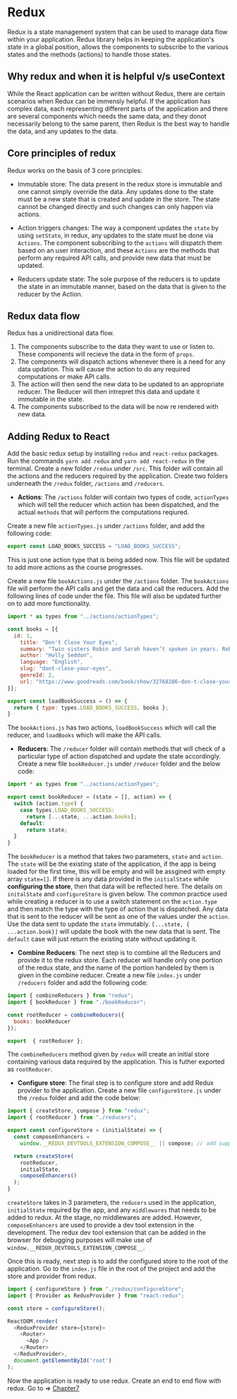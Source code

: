 # Redux

Redux is a state management system that can be used to manage data flow within your application. Redux library helps in keeping the application's state in a global position, allows the components to subscribe to the various states and the methods (actions) to handle those states.

## Why redux and when it is helpful v/s useContext

While the React application can be written without Redux, there are certain scenarios when Redux can be immensly helpful. If the application has complex data, each representing different parts of the application and there are several components which needs the same data, and they donot necessarily belong to the same parent, then Redux is the best way to handle the data, and any updates to the data.

## Core principles of redux

Redux works on the basis of 3 core principles:

- Immutable store: The data present in the redux store is immutable and one cannot simply override the data. Any updates done to the state must be a new state that is created and update in the store. The state cannot be changed directly and such changes can only happen via actions.

- Action triggers changes: The way a component updates the `state` by using `setState`, in redux, any updates to the state must be done via `Actions`. The component subscribing to the `actions` will dispatch them based on an user interaction, and these `Actions` are the methods that perform any required API calls, and provide new data that must be updated.

- Reducers update state: The sole purpose of the reducers is to update the state in an immutable manner, based on the data that is given to the reducer by the Action.

## Redux data flow

Redux has a unidirectional data flow. 

1. The components subscribe to the data they want to use or listen to. These components will recieve the data in the form of `props`.
2. The components will dispatch actions whenever there is a need for any data updation. This will cause the action to do any required computations or make API calls.
3. The action will then send the new data to be updated to an appropriate reducer. The Reducer will then intrepret this data and update it immutable in the state.
4. The components subscribed to the data will be now re rendered with new data.

## Adding Redux to React

Add the basic redux setup by installing `redux` and `react-redux` packages. Run the commands `yarn add redux` and `yarn add react-redux` in the terminal. Create a new folder `/redux` under `/src`. This folder will contain all the actions and the reducers required by the application. Create two folders underneath the `/redux` folder, `/actions` and `/reducers`.

- **Actions**: The `/actions` folder will contain two types of code, `actionTypes` which will tell the reducer which action has been dispatched, and the actual `methods` that will perform the computations reqiured.

Create a new file `actionTypes.js` under `/actions` folder, and add the following code: 

```javascript
export const LOAD_BOOKS_SUCCESS = "LOAD_BOOKS_SUCCESS";
```

This is just one action type that is being added now. This file will be updated to add more actions as the course progresses.

Create a new file `bookActions.js` under the `/actions` folder. The `bookActions` file will perform the API calls and get the data and call the reducers. Add the following lines of code under the file. This file will also be updated further on to add more functionality.

```javascript
import * as types from "../actions/actionTypes";

const books = [{
  id: 1,
    title: "Don't Close Your Eyes",
    summary: "Twin sisters Robin and Sarah haven’t spoken in years. Robin can’t leave her house. A complete shut-in, she spends her days spying on her neighbors, subtly meddling in their lives. But she can’t keep her demons out forever. Someone from her past has returned, and is desperate to get inside.",
    author: "Holly Seddon",
    language: "English",
    slug: "dont-close-your-eyes",
    genreId: 2,
    url: "https://www.goodreads.com/book/show/32768286-don-t-close-your-eyes"
}];

export const loadBookSuccess = () => {
  return { type: types.LOAD_BOOKS_SUCCESS, books };
}
```

The `bookActions.js` has two actions, `loadBookSuccess` which will call the reducer, and `loadBooks` which will make the API calls.

- **Reducers**: The `/reducer` folder will contain methods that will check of a particular type of action dispatched and update the state accordingly. Create a new file `bookReducer.js` under `/reducer` folder and the below code:

```javascript
import * as types from "../actions/actionTypes";

export const bookReducer = (state = [], action) => {
  switch (action.type) {
    case types.LOAD_BOOKS_SUCCESS: 
      return [...state, ...action.books];
    default:
      return state;
  }
}
```

The `bookReducer` is a method that takes two parameters, `state` and `action`. The `state` will be the existing state of the application, if the app is being loaded for the first time, this will be empty and will be assgined with empty array `state=[]`. If there is any data provided in the `initialState` while **configuring the store**, then that data will be reflected here. The details on `initalState` and `configureStore` is given below. The common practice used while creating a reducer is to use a switch statement on the `action.type` and then match the type with the type of action that is dispatched. Any data that is sent to the reducer will be sent as one of the values under the `action`. Use the data sent to update the `state` immutably. `[...state, { ...action.book}]` will update the book with the new data that is sent. The `default` case will just return the existing state without updating it.

- **Combine Reducers**: The next step is to combine all the Reducers and provide it to the redux store. Each reducer will handle only one portion of the redux state, and the name of the portion handeled by them is given in the combine reducer. Create a new file `index.js` under `/reducers` folder and add the following code:

```javascript
import { combineReducers } from "redux";
import { bookReducer } from "./bookReducer";

const rootReducer = combineReducers({
  books: bookReducer
});

export  { rootReducer };
```

The `combineReducers` method given by `redux` will create an initial store containing various data required by the application. This is futher exported as `rootReducer`. 

- **Configure store**: The final step is to configure store and add Redux provider to the application. Create a new file `configureStore.js` under the `/redux` folder and add the code below:

```javascript
import { createStore, compose } from "redux";
import { rootReducer } from "./reducers";

export const configureStore = (initialState) => {
  const composeEnhancers =
    window.__REDUX_DEVTOOLS_EXTENSION_COMPOSE__ || compose; // add support for Redux dev tools

  return createStore(
    rootReducer,
    initialState,
    composeEnhancers()
  );
}
```

`createStore` takes in 3 parameters, the `reducers` used in the application, `initialState` required by the app, and any `middlewares` that needs to be added to redux. At the stage, no middlewares are added. However, `composeEnhancers` are used to provide a dev tool extension in the development. The redux dev tool extension that can be added in the browser for debugging purposes will make use of `window.__REDUX_DEVTOOLS_EXTENSION_COMPOSE__`.

Once this is ready, next step is to add the configured store to the root of the application. Go to the `index.js` file in the root of the project and add the store and provider from redux.

```javascript
import { configureStore } from "./redux/configureStore";
import { Provider as ReduxProvider } from "react-redux";

const store = configureStore();

ReactDOM.render(
  <ReduxProvider store={store}>
    <Router>
      <App />
    </Router>
  </ReduxProvider>,
  document.getElementById('root')
);
```

Now the application is ready to use redux. Create an end to end flow with redux. Go to => [Chapter7](/lessons/chapter7.md)
